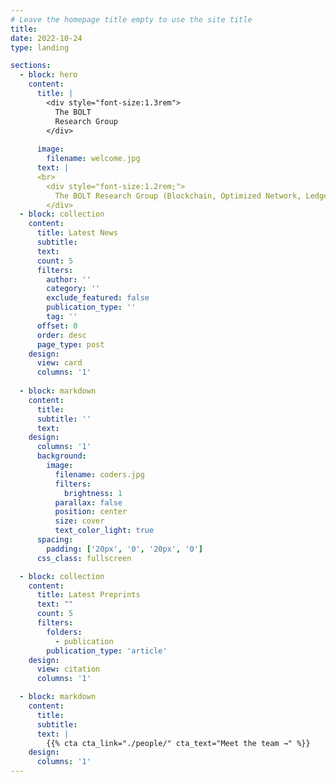 ```yaml
---
# Leave the homepage title empty to use the site title
title:
date: 2022-10-24
type: landing

sections:
  - block: hero
    content:
      title: |
        <div style="font-size:1.3rem">
          The BOLT
          Research Group
        </div>
        
      image:
        filename: welcome.jpg
      text: |    
      <br>
        <div style="font-size:1.2rem;">
          The BOLT Research Group (Blockchain, Optimized Network, Ledger, Trust) focuses on building secure, high-performance distributed systems. Our research spans cryptographic protocols, P2P networks, source integrity, and trust in distributed environments. The name BOLT also reflects our recent work on the Bitcoin Lightning Network, highlighting fast, scalable, and secure payment channels. By combining foundational networking technologies with blockchain-based trust mechanisms, we aim to advance both theoretical and practical solutions for secure distributed systems.
        </div>
  - block: collection
    content:
      title: Latest News
      subtitle:
      text:
      count: 5
      filters:
        author: ''
        category: ''
        exclude_featured: false
        publication_type: ''
        tag: ''
      offset: 0
      order: desc
      page_type: post
    design:
      view: card
      columns: '1'
  
  - block: markdown
    content:
      title:
      subtitle: ''
      text:
    design:
      columns: '1'
      background:
        image: 
          filename: coders.jpg
          filters:
            brightness: 1
          parallax: false
          position: center
          size: cover
          text_color_light: true
      spacing:
        padding: ['20px', '0', '20px', '0']
      css_class: fullscreen

  - block: collection
    content:
      title: Latest Preprints
      text: ""
      count: 5
      filters:
        folders:
          - publication
        publication_type: 'article'
    design:
      view: citation
      columns: '1'

  - block: markdown
    content:
      title:
      subtitle:
      text: |
        {{% cta cta_link="./people/" cta_text="Meet the team →" %}}
    design:
      columns: '1'
---
```

